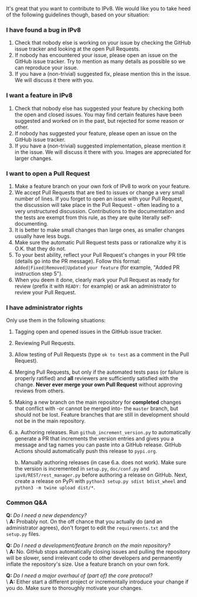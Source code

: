 It's great that you want to contribute to IPv8. We would like you to take heed of the following guidelines though, based on your situation:

### I have found a bug in IPv8

 1. Check that nobody else is working on your issue by checking the GitHub issue tracker and looking at the open Pull Requests.
 2. If nobody has encountered your issue, please open an issue on the GitHub issue tracker. Try to mention as many details as possible so we can reproduce your issue.
 3. If you have a (non-trivial) suggested fix, please mention this in the issue. We will discuss it there with you.

### I want a feature in IPv8

 1. Check that nobody else has suggested your feature by checking both the open and closed issues. You may find certain features have been suggested and worked on in the past, but rejected for some reason or other.
 2. If nobody has suggested your feature, please open an issue on the GitHub issue tracker.
 3. If you have a (non-trivial) suggested implementation, please mention it in the issue. We will discuss it there with you. Images are appreciated for larger changes.
 
### I want to open a Pull Request

 1. Make a feature branch on your own fork of IPv8 to work on your feature.
 2. We accept Pull Requests that are tied to issues or change a very small number of lines. If you forget to open an issue with your Pull Request, the discussion will take place in the Pull Request - often leading to a very unstructured discussion. Contributions to the documentation and the tests are exempt from this rule, as they are quite literally self-documenting.
 3. It is better to make small changes than large ones, as smaller changes usually have less bugs.
 4. Make sure the automatic Pull Request tests pass or rationalize why it is O.K. that they do not.
 5. To your best ability, reflect your Pull Request's changes in your PR title (details go into the PR message). Follow this format: `Added|Fixed|Removed|Updated` `your feature` (for example, "Added PR instruction step 5").
 6. When you deem it done, clearly mark your Pull Request as ready for review (prefix it with `READY:` for example) or ask an administrator to review your Pull Request.
 
### I have administrator rights

Only use them in the following situations:

 1. Tagging open and opened issues in the GitHub issue tracker.
 2. Reviewing Pull Requests.
 3. Allow testing of Pull Requests (type `ok to test` as a comment in the Pull Request).
 4. Merging Pull Requests, but only if the automated tests pass (or failure is properly ratified) and **all** reviewers are sufficiently satisfied with the change. **Never ever merge your own Pull Request** without approving reviews from others.
 5. Making a new branch on the main repository for **completed** changes that conflict with -or cannot be merged into- the `master` branch, but should not be lost. Feature branches that are still in development should not be in the main repository. 
 6. a. Authoring releases. Run `github_increment_version.py` to automatically generate a PR that increments the version entries and gives you a message and tag names you can paste into a GitHub release. GitHub Actions should automatically push this release to `pypi.org`.
 
    b. Manually authoring releases (in case 6.a. does not work). Make sure the version is incremented in `setup.py`, `doc/conf.py` and `ipv8/REST/rest_manager.py` before authoring a release on GitHub. Next, create a release on PyPi with `python3 setup.py sdist bdist_wheel` and `python3 -m twine upload dist/*`.

### Common Q&A

**Q:** _Do I need a new dependency?_<br>
\ **A:** Probably not. On the off chance that you actually do (and an administrator agrees), don't forget to edit the `requirements.txt` and the `setup.py` files.

**Q:** _Do I need a development/feature branch on the main repository?_<br>
\ **A:** No. GitHub stops automatically closing issues and pulling the repository will be slower, send irrelevant code to other developers and permanently inflate the repository's size. Use a feature branch on your own fork. 

**Q:** _Do I need a major overhaul of (part of) the core protocol?_<br>
\ **A:** Either start a different project or incrementally introduce your change if you do. Make sure to thoroughly motivate your changes.
